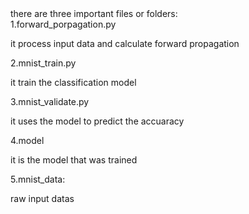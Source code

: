 
<html>
<body>
there are three important files or folders:<br />
1.forward_porpagation.py<br />
        <p>it process input data and calculate forward propagation<br /></p>
2.mnist_train.py<br />
        <p>it train the classification model<br /></p>
3.mnist_validate.py<br />
        <p>it uses the model to predict the accuaracy<br /></p>
4.model<br />
        <p>it is the model that was trained<br /></p>
5.mnist_data:<br />
        <p>raw input datas<br /></p>
</body>
</html> 



        
        


        
        


        
        



        
        



    

